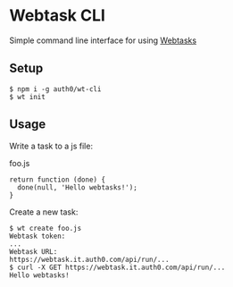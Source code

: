 # Webtask CLI
Simple command line interface for using [Webtasks](https://webtask.io)

## Setup
```
$ npm i -g auth0/wt-cli
$ wt init
```

## Usage
Write a task to a js file:

foo.js
```
return function (done) {
  done(null, 'Hello webtasks!');
}
```

Create a new task:
```
$ wt create foo.js
Webtask token:
...
Webtask URL:
https://webtask.it.auth0.com/api/run/...
$ curl -X GET https://webtask.it.auth0.com/api/run/...
Hello webtasks!
```
